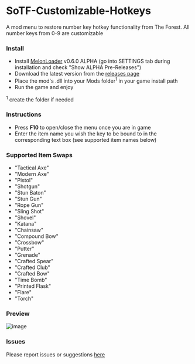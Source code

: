 # SoTF-Customizable-Hotkeys

A mod menu to restore number key hotkey functionality from The Forest. All number keys from 0-9 are customizable

### Install
- Install [MelonLoader](https://melonwiki.xyz/#/?id=automated-installation) v0.6.0 ALPHA (go into SETTINGS tab during installation and check "Show ALPHA Pre-Releases")
- Download the latest version from the [releases page](https://github.com/Treythan/SoTF-Customizable-Hotkeys/releases)
- Place the mod's .dll into your Mods folder<sup>1</sup> in your game install path
- Run the game and enjoy

<sup>1</sup> create the folder if needed

### Instructions
- Press **F10** to open/close the menu once you are in game
- Enter the item name you wish the key to be bound to in the corresponding text box (see supported item names below)

### Supported Item Swaps
- "Tactical Axe"
- "Modern Axe"
- "Pistol"
- "Shotgun"
- "Stun Baton"
- "Stun Gun"
- "Rope Gun"
- "Sling Shot"
- "Shovel"
- "Katana"
- "Chainsaw"
- "Compound Bow"
- "Crossbow"
- "Putter"
- "Grenade"
- "Crafted Spear"
- "Crafted Club"
- "Crafted Bow"
- "Time Bomb"
- "Printed Flask"
- "Flare"
- "Torch"

### Preview
![image](https://user-images.githubusercontent.com/52725821/221442557-c233be0b-1429-48d0-aee4-715a6063dae7.png)

### Issues
Please report issues or suggestions [here](https://github.com/Treythan/SoTF-Customizable-Hotkeys/issues)

